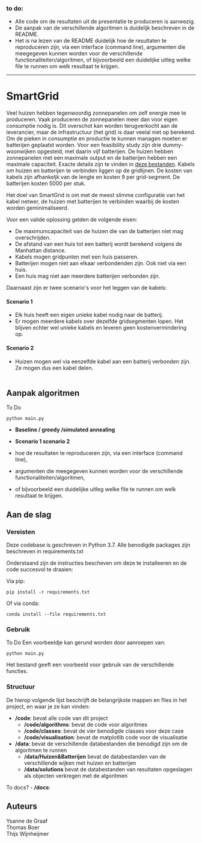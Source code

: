 ### to do:
- Alle code om de resultaten uit de presentatie te produceren is aanwezig.
- De aanpak van de verschillende algoritmen is duidelijk beschreven in de README.
- Het is na lezen van de README duidelijk hoe de resultaten te reproduceren zijn, via een interface (command line), argumenten die meegegeven kunnen worden voor de verschillende functionaliteiten/algoritmen, of bijvoorbeeld een duidelijke uitleg welke file te runnen om welk resultaat te krijgen.


-----------------------------------------------------------------------------------------------------------------------------------------------------------------------


# SmartGrid

Veel huizen hebben tegenwoordig zonnepanelen om zelf energie mee te produceren. Vaak produceren de zonnepanelen meer dan voor eigen consumptie nodig is. Dit overschot kan worden terugverkocht aan de leverancier, maar de infrastructuur (het grid) is daar veelal niet op berekend. Om de pieken in consumptie en productie te kunnen managen moeten er batterijen geplaatst worden. Voor een feasibility study zijn drie dummy-woonwijken opgesteld, met daarin vijf batterijen. De huizen hebben zonnepanelen met een maximale output en de batterijen hebben een maximale capaciteit. Exacte details zijn te vinden in [deze bestanden](https://github.com/Thomas61197/SmartGrid/tree/main/data/Huizen%26Batterijen). Kabels om huizen en batterijen te verbinden liggen op de gridlijnen. De kosten van kabels zijn afhankeljk van de lengte en kosten 9 per grid-segment. De batterijen kosten 5000 per stuk.

Het doel van SmartGrid is om met de meest slimme configuratie van het kabel netwer, de huizen met batterijen te verbinden waarbij de kosten worden geminimaliseerd. 

Voor een valide oplossing gelden de volgende eisen:<br>
- De maximumcapaciteit van de huizen die van de batterijen niet mag overschrijden.
- De afstand van een huis tot een batterij wordt berekend volgens de Manhattan distance. 
- Kabels mogen gridpunten met een huis passeren. 
- Batterijen mogen niet aan elkaar verbondenden zijn. Ook niet via een huis.
- Een huis mag niet aan meerdere batterijen verbonden zijn.


Daarnaast zijn er twee scenario's voor het leggen van de kabels:<br>
#### Scenario 1
- Elk huis heeft een eigen unieke kabel nodig naar de batterij.
- Er mogen meerdere kabels over dezelfde gridsegmenten lopen. Het blijven echter wel unieke kabels en leveren geen kostenvermindering op.

#### Scenario 2
- Huizen mogen wel via eenzelfde kabel aan een batterij verbonden zijn. Ze mogen dus een kabel delen.<br><br>



 ## Aanpak algoritmen 
 To Do 
 
 ```console
python main.py
```
- **Baseline / greedy /simulated annealing**
- **Scenario 1 scenario 2**

- hoe de resultaten te reproduceren zijn, via een interface (command line), 
- argumenten die meegegeven kunnen worden voor de verschillende functionaliteiten/algoritmen, 
- of bijvoorbeeld een duidelijke uitleg welke file te runnen om welk resultaat te krijgen.<br>



## Aan de slag

### Vereisten
Deze codebase is geschreven in Python 3.7. Alle benodigde packages zijn beschreven in requirements.txt 

Onderstaand zijn de instructies bescheven om deze te installeeren en de code succesvol te draaien:


Via pip:

```console
pip install -r requirements.txt
```


Of via conda:

```console
conda install --file requirements.txt
```



### Gebruik

To Do
Een voorbeeldje kan gerund worden door aanroepen van:

```console
python main.py
```

Het bestand geeft een voorbeeld voor gebruik van de verschillende functies.

### Structuur

De hierop volgende lijst beschrijft de belangrijkste mappen en files in het project, en waar je ze kan vinden:

- **/code**: bevat alle code van dit project
  - **/code/algorithms**: bevat de code voor algoritmes
  - **/code/classes**: bevat de vier benodigde classes voor deze case
  - **/code/visualisation**: bevat de matplotlib code voor de visualisatie
- **/data**: bevat de verschillende databestanden die benodigd zijn om de algoritmen te runnen 
  - **/data/Huizen&Batterijen** bevat de databestanden van de verschillende wijken met huizen en batterijen
  - **/data/solutions** bevat de databestanden van resultaten opgeslagen als objecten verkregen met de algoritmen

To docs? - **/docs**: 


## Auteurs
Ysanne de Graaf <br>
Thomas Boer <br>
Thijs Wijnheijmer <br>


